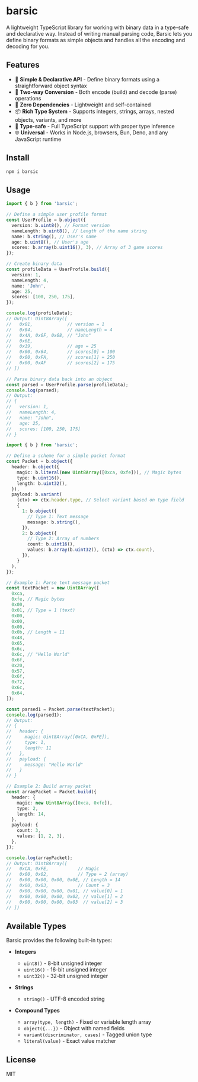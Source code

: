 # barsic

A lightweight TypeScript library for working with binary data in a type-safe and declarative way. Instead of writing manual parsing code, Barsic lets you define binary formats as simple objects and handles all the encoding and decoding for you.

## Features

- 🚀 **Simple & Declarative API** - Define binary formats using a straightforward object syntax
- 🔄 **Two-way Conversion** - Both encode (build) and decode (parse) operations
- 🔬 **Zero Dependencies** - Lightweight and self-contained
- 📦 **Rich Type System** - Supports integers, strings, arrays, nested objects, variants, and more
- 🎯 **Type-safe** - Full TypeScript support with proper type inference
- 🌐 **Universal** - Works in Node.js, browsers, Bun, Deno, and any JavaScript runtime

## Install

```bash
npm i barsic
```

## Usage

```typescript
import { b } from 'barsic';

// Define a simple user profile format
const UserProfile = b.object({
  version: b.uint8(), // Format version
  nameLength: b.uint8(), // Length of the name string
  name: b.string(), // User's name
  age: b.uint8(), // User's age
  scores: b.array(b.uint16(), 3), // Array of 3 game scores
});

// Create binary data
const profileData = UserProfile.build({
  version: 1,
  nameLength: 4,
  name: 'John',
  age: 25,
  scores: [100, 250, 175],
});

console.log(profileData);
// Output: Uint8Array([
//   0x01,             // version = 1
//   0x04,             // nameLength = 4
//   0x4A, 0x6F, 0x68, // "John"
//   0x6E,
//   0x19,             // age = 25
//   0x00, 0x64,       // scores[0] = 100
//   0x00, 0xFA,       // scores[1] = 250
//   0x00, 0xAF        // scores[2] = 175
// ])

// Parse binary data back into an object
const parsed = UserProfile.parse(profileData);
console.log(parsed);
// Output:
// {
//   version: 1,
//   nameLength: 4,
//   name: "John",
//   age: 25,
//   scores: [100, 250, 175]
// }
```

```typescript
import { b } from 'barsic';

// Define a scheme for a simple packet format
const Packet = b.object({
  header: b.object({
    magic: b.literal(new Uint8Array([0xca, 0xfe])), // Magic bytes
    type: b.uint16(),
    length: b.uint32(),
  }),
  payload: b.variant(
    (ctx) => ctx.header.type, // Select variant based on type field
    {
      1: b.object({
        // Type 1: Text message
        message: b.string(),
      }),
      2: b.object({
        // Type 2: Array of numbers
        count: b.uint16(),
        values: b.array(b.uint32(), (ctx) => ctx.count),
      }),
    }
  ),
});

// Example 1: Parse text message packet
const textPacket = new Uint8Array([
  0xca,
  0xfe, // Magic bytes
  0x00,
  0x01, // Type = 1 (text)
  0x00,
  0x00,
  0x00,
  0x0b, // Length = 11
  0x48,
  0x65,
  0x6c,
  0x6c, // "Hello World"
  0x6f,
  0x20,
  0x57,
  0x6f,
  0x72,
  0x6c,
  0x64,
]);

const parsed1 = Packet.parse(textPacket);
console.log(parsed1);
// Output:
// {
//   header: {
//     magic: Uint8Array([0xCA, 0xFE]),
//     type: 1,
//     length: 11
//   },
//   payload: {
//     message: "Hello World"
//   }
// }

// Example 2: Build array packet
const arrayPacket = Packet.build({
  header: {
    magic: new Uint8Array([0xca, 0xfe]),
    type: 2,
    length: 14,
  },
  payload: {
    count: 3,
    values: [1, 2, 3],
  },
});

console.log(arrayPacket);
// Output: Uint8Array([
//   0xCA, 0xFE,           // Magic
//   0x00, 0x02,           // Type = 2 (array)
//   0x00, 0x00, 0x00, 0x0E, // Length = 14
//   0x00, 0x03,           // Count = 3
//   0x00, 0x00, 0x00, 0x01, // value[0] = 1
//   0x00, 0x00, 0x00, 0x02, // value[1] = 2
//   0x00, 0x00, 0x00, 0x03  // value[2] = 3
// ])
```

## Available Types

Barsic provides the following built-in types:

- **Integers**

  - `uint8()` - 8-bit unsigned integer
  - `uint16()` - 16-bit unsigned integer
  - `uint32()` - 32-bit unsigned integer

- **Strings**

  - `string()` - UTF-8 encoded string

- **Compound Types**
  - `array(type, length)` - Fixed or variable length array
  - `object({...})` - Object with named fields
  - `variant(discriminator, cases)` - Tagged union type
  - `literal(value)` - Exact value matcher

## License

MIT
